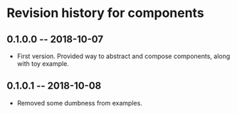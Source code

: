 # Revision history for components

## 0.1.0.0  -- 2018-10-07

* First version. Provided way to abstract and compose components, along with toy example.

## 0.1.0.1  -- 2018-10-08

* Removed some dumbness from examples.
